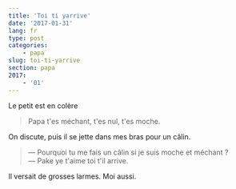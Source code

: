 ```yaml
---
title: 'Toi ti yarrive'
date: '2017-01-31'
lang: fr
type: post
categories:
    - papa
slug: toi-ti-yarrive
section: papa
2017:
    - '01'
---
```


Le petit est en colère

> Papa t'es méchant, t'es nul, t'es moche.

On discute, puis il se jette dans mes bras pour un câlin.

> — Pourquoi tu me fais un câlin si je suis moche et méchant ?  
> — Pake ye t'aime toi t'il arrive. 

Il versait de grosses larmes. Moi aussi.

